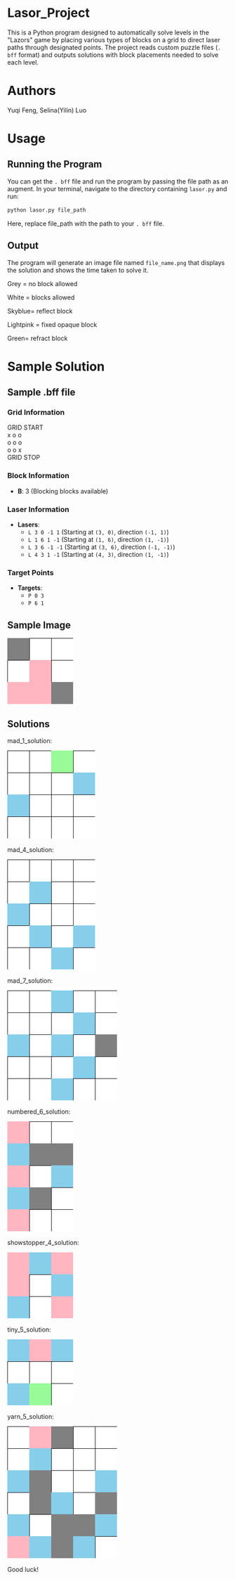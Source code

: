 # Lasor_Project
This is a Python program designed to automatically solve levels in the "Lazors" game by placing various types of blocks on a grid to direct laser paths through designated points. The project reads custom puzzle files (`. bff` format) and outputs solutions with block placements needed to solve each level.

# Authors
Yuqi Feng, Selina(Yilin) Luo

# Usage
## Running the Program 
You can get the `. bff` file and run the program by passing the file path as an augment.
In your terminal, navigate to the directory containing `lasor.py` and run:
```markdown
python lasor.py file_path
```
Here, replace file_path with the path to your `. bff` file.

## Output
The program will generate an image file named `file_name.png` that displays the solution and shows the time taken to solve it.

 Grey = no block allowed
  
 White = blocks allowed
  
 Skyblue= reflect block
  
 Lightpink = fixed opaque block
  
 Green= refract block



# Sample Solution
## Sample .bff file
### Grid Information
GRID START<br>
x o o <br>
o o o <br>
o o x<br>
GRID STOP<br>

### Block Information

- **B**: 3 (Blocking blocks available)

### Laser Information

- **Lasers**:
  - `L 3 0 -1 1` (Starting at `(3, 0)`, direction `(-1, 1)`)
  - `L 1 6 1 -1` (Starting at `(1, 6)`, direction `(1, -1)`)
  - `L 3 6 -1 -1` (Starting at `(3, 6)`, direction `(-1, -1)`)
  - `L 4 3 1 -1` (Starting at `(4, 3)`, direction `(1, -1)`)

### Target Points

- **Targets**:
  - `P 0 3`
  - `P 6 1`
## Sample Image
![alt test](solution_output.png)
## Solutions
mad_1_solution:
 
![mad_1](mad_1.png)

mad_4_solution:

![mad_4](mad_4.png)
 
mad_7_solution:

![](mad_7.png)

numbered_6_solution:

![](numbered_6.png)

showstopper_4_solution:
 
![](showstopper_4.png)

tiny_5_solution:

![](tiny_5.png)

yarn_5_solution:

![](yarn_5.png)

 Good luck!
